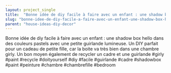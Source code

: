 ```yaml
---
layout: project_single
title:  "Bonne idée de diy facile à faire avec un enfant : une shadow box hello dans des couleurs pastels avec une petite guirlande lumineuse. Un DIY parfait pour un cadeau de petite fille, car la boite va très bien dans une chambre girly. Un bon moyen ég"
slug: "bonne-idee-de-diy-facile-a-faire-avec-un-enfant-une-shadow-box-hello-dans"
parent: "house-ideas-diy-decor"
---
```

Bonne idée de diy facile à faire avec un enfant : une shadow box hello dans des couleurs pastels avec une petite guirlande lumineuse. Un DIY parfait pour un cadeau de petite fille, car la boite va très bien dans une chambre girly. Un bon moyen également de recycler un cadre et une guirlande #girly #paint #recycle #doityourself #diy #facile #guirlande #cadre #shadowbox #paint #peinture #chambre #chambrefille #bedroom
